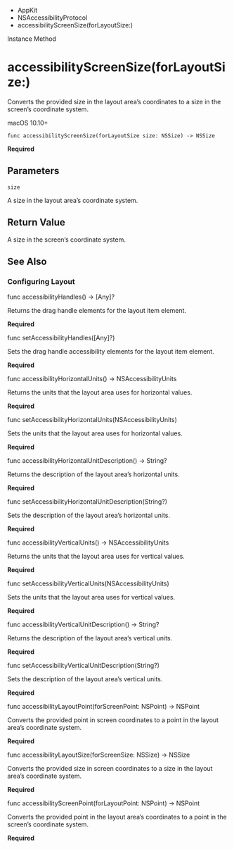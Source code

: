 

- AppKit
- NSAccessibilityProtocol
-  accessibilityScreenSize(forLayoutSize:) 

Instance Method

# accessibilityScreenSize(forLayoutSize:)

Converts the provided size in the layout area’s coordinates to a size in the screen’s coordinate system.

macOS 10.10+

``` source
func accessibilityScreenSize(forLayoutSize size: NSSize) -> NSSize
```

**Required**

## Parameters 

`size`  

A size in the layout area’s coordinate system.

## Return Value

A size in the screen’s coordinate system.

## See Also

### Configuring Layout

func accessibilityHandles() -> [Any]?

Returns the drag handle elements for the layout item element.

**Required**

func setAccessibilityHandles([Any]?)

Sets the drag handle accessibility elements for the layout item element.

**Required**

func accessibilityHorizontalUnits() -> NSAccessibilityUnits

Returns the units that the layout area uses for horizontal values.

**Required**

func setAccessibilityHorizontalUnits(NSAccessibilityUnits)

Sets the units that the layout area uses for horizontal values.

**Required**

func accessibilityHorizontalUnitDescription() -> String?

Returns the description of the layout area’s horizontal units.

**Required**

func setAccessibilityHorizontalUnitDescription(String?)

Sets the description of the layout area’s horizontal units.

**Required**

func accessibilityVerticalUnits() -> NSAccessibilityUnits

Returns the units that the layout area uses for vertical values.

**Required**

func setAccessibilityVerticalUnits(NSAccessibilityUnits)

Sets the units that the layout area uses for vertical values.

**Required**

func accessibilityVerticalUnitDescription() -> String?

Returns the description of the layout area’s vertical units.

**Required**

func setAccessibilityVerticalUnitDescription(String?)

Sets the description of the layout area’s vertical units.

**Required**

func accessibilityLayoutPoint(forScreenPoint: NSPoint) -> NSPoint

Converts the provided point in screen coordinates to a point in the layout area’s coordinate system.

**Required**

func accessibilityLayoutSize(forScreenSize: NSSize) -> NSSize

Converts the provided size in screen coordinates to a size in the layout area’s coordinate system.

**Required**

func accessibilityScreenPoint(forLayoutPoint: NSPoint) -> NSPoint

Converts the provided point in the layout area’s coordinates to a point in the screen’s coordinate system.

**Required**


